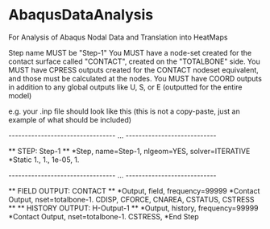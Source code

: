 # AbaqusDataAnalysis
For Analysis of Abaqus Nodal Data and Translation into HeatMaps

Step name MUST be "Step-1"
You MUST have a node-set created for the contact surface called "CONTACT", created on the "TOTALBONE" side.
You MUST have CPRESS outputs created for the CONTACT nodeset equivalent, and those must be calculated at the nodes. 
You MUST have COORD outputs in addition to any global outputs like U, S, or E (outputted for the entire model)

e.g. your .inp file should look like this (this is not a copy-paste, just an example of what should be included)

--------------------------------- ... ----------------------------

** STEP: Step-1
** 
*Step, name=Step-1, nlgeom=YES, solver=ITERATIVE
*Static
1., 1., 1e-05, 1.

--------------------------------- ... ----------------------------

** FIELD OUTPUT: CONTACT
** 
*Output, field, frequency=99999
*Contact Output, nset=totalbone-1.<CONTACT>
CDISP, CFORCE, CNAREA, CSTATUS, CSTRESS
** 
** HISTORY OUTPUT: H-Output-1
** 
*Output, history, frequency=99999
*Contact Output, nset=totalbone-1.<CONTACT>
CSTRESS, 
*End Step

